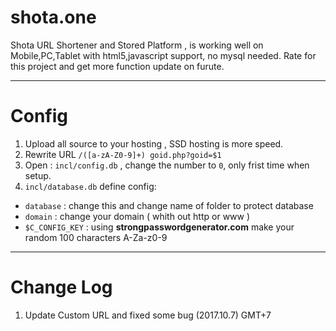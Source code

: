 # shota.one
Shota URL Shortener and Stored Platform , is working well on Mobile,PC,Tablet with html5,javascript support, no mysql needed.
Rate for this project and get more function update on furute.
____________________________________
# Config
1. Upload all source to your hosting , SSD hosting is more speed.
1. Rewrite URL `/([a-zA-Z0-9]+) goid.php?goid=$1`
1. Open : `incl/config.db` , change the number to `0`, only frist time when setup.
1. `incl/database.db` define config:
* `database` : change this and change name of folder to protect database
* `domain` : change your domain ( whith out http or www )
* `$C_CONFIG_KEY` : using **strongpasswordgenerator.com** make your random 100 characters A-Za-z0-9
____________________________________
# Change Log
1. Update Custom URL and fixed some bug (2017.10.7) GMT+7